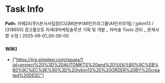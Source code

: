 # Task Info

**Path:** 카페24(주)\본사사업장\[CG]MI본부\MI인프라그룹\AI인프라1팀 / jykim13 / [318650] 광고풀오토 차세대마케팅솔루션 기획 및 개발 _ 차마솔 Tools 관리 _ 문제사항 수정 / 2025-09-01_00-00-00

### WIKI
- ["https://jira.simplexi.com/issues/?jql=project%20%3D%20AUTOMKTS%20and%20%EA%B0%9C%EB%B0%9C%EC%9E%90%3D%20jykim13%20%20ORDER%20BY%20created%20DESC"]

